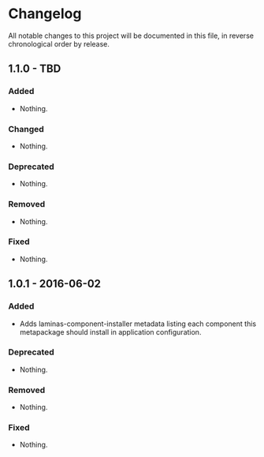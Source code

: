 # Changelog

All notable changes to this project will be documented in this file, in reverse chronological order by release.

## 1.1.0 - TBD

### Added

- Nothing.

### Changed

- Nothing.

### Deprecated

- Nothing.

### Removed

- Nothing.

### Fixed

- Nothing.

## 1.0.1 - 2016-06-02

### Added

- Adds laminas-component-installer metadata listing each component this metapackage
  should install in application configuration.

### Deprecated

- Nothing.

### Removed

- Nothing.

### Fixed

- Nothing.
